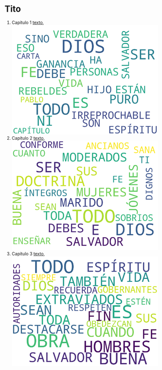 # Tito

1. Capítulo 1 [texto](texto_filtrado/NT/Ti/Ti_1.txt), ![imagen](nube_de_palabras/NT/Ti/Ti_1.png)
2. Capítulo 2 [texto](texto_filtrado/NT/Ti/Ti_2.txt), ![imagen](nube_de_palabras/NT/Ti/Ti_2.png)
3. Capítulo 3 [texto](texto_filtrado/NT/Ti/Ti_3.txt), ![imagen](nube_de_palabras/NT/Ti/Ti_3.png)
